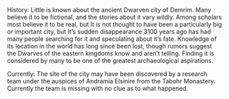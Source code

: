 <!-- TITLE: Demrim -->
<!-- SUBTITLE: A quick summary of Demrim -->

History:
Little is known about the ancient Dwarven city of Demrim. Many believe it to be fictional, and the stories about it vary wildly. Among scholars most believe it to be real, but It is not thought to have been a particularly big or important city, but It’s sudden disappearance 3100 years ago has had many people searching for it and speculating about it’s fate. Knowledge of its location in the world has long since been lost, though rumors suggest the Dwarves of the eastern kingdoms know and aren’t telling. Finding it is considered by many to be one of the greatest archaeological aspirations.

Currently:
The site of the city may have been discovered by a research team under the auspices of Andramia Elsinire from the Tabohr Monastery. Currently the team is missing with no clue as to what happened.